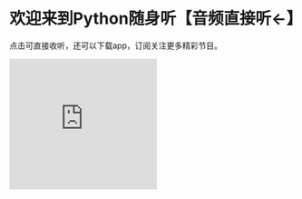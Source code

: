 欢迎来到Python随身听【音频直接听←】
============================

点击可直接收听，还可以下载app，订阅关注更多精彩节目。

<iframe height="230" width="260" src="https://www.ximalaya.com/thirdparty/player/album/player.html?id=11009485&amp;type=red" frameborder="0" allowfullscreen=""></iframe>
